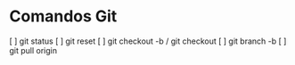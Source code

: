 # Comandos Git

[ ] git status
[ ] git reset
[ ] git checkout -b <nome-da-branch> / git checkout <nome-da-branch>
[ ] git branch -b <nome-da-branch>
[ ] git pull origin <nome-da-branch>